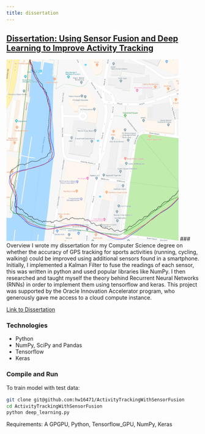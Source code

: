 ```yaml
---
title: dissertation 
---
```

## [Dissertation: Using Sensor Fusion and Deep Learning to Improve Activity Tracking](https://github.com/hw16471/ActivityTrackingWithSensorFusion)
<img src="assets/img/rnn-kal-map.png" width="450">
### Overview
I wrote my dissertation for my Computer Science degree on whether the accuracy of GPS tracking for sports activities (running, cycling, walking) could be improved using additional sensors found in a smartphone. Initially, I implemented a Kalman Filter to fuse the readings of each sensor, this was written in python and used popular libraries like NumPy. I then researched and taught myself the theory behind Recurrent Neural Networks (RNNs) in order to implement them using tensorflow and keras. This project was supported by the Oracle Innovation Accelerator program, who generously gave me access to a cloud compute instance.

[Link to Dissertation](https://github.com/hw16471/ActivityTrackingWithSensorFusion/blob/last-working/Using_Sensor_Fusion_and_Deep_Learning_to_Improve_Activity_Tracking.pdf)

### Technologies 
* Python
* NumPy, SciPy and Pandas
* Tensorflow
* Keras

### Compile and Run
To train model with test data:
```bash
git clone git@github.com:hw16471/ActivityTrackingWithSensorFusion
cd ActivityTrackingWithSensorFusion
python deep_learning.py
```
Requirements: A GPGPU, Python, Tensorflow_GPU, NumPy, Keras

